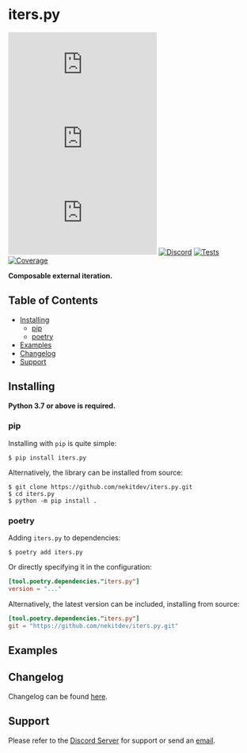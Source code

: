 # iters.py

[![License][License Badge]][License]
[![Version][Version Badge]][Package]
[![Downloads][Downloads Badge]][Package]
[![Discord][Discord Badge]][Discord]
[![Tests][Tests Badge]][Actions]
[![Coverage][Coverage Badge]][Coverage]
<!--
[![Documentation][Documentation Badge]][Documentation]
-->

**Composable external iteration.**

<!-- TODO: small description here -->

## Table of Contents

<!--
- [Documentation](#documenation)
-->
- [Installing](#installing)
  - [pip](#pip)
  - [poetry](#poetry)
- [Examples](#examples)
- [Changelog](#changelog)
- [Support](#support)
<!--
- [Contributing](#contributing)
-->

## Installing

**Python 3.7 or above is required.**

### pip

Installing with `pip` is quite simple:

```console
$ pip install iters.py
```

Alternatively, the library can be installed from source:

```console
$ git clone https://github.com/nekitdev/iters.py.git
$ cd iters.py
$ python -m pip install .
```

### poetry

Adding `iters.py` to dependencies:

```console
$ poetry add iters.py
```

Or directly specifying it in the configuration:

```toml
[tool.poetry.dependencies."iters.py"]
version = "..."
```

Alternatively, the latest version can be included, installing from source:

```toml
[tool.poetry.dependencies."iters.py"]
git = "https://github.com/nekitdev/iters.py.git"
```

## Examples

<!-- TODO: introduce some examples -->

<!--
## Documentation
Documentation is located [here][Documentation].
-->

## Changelog

Changelog can be found [here][Changelog].

## Support

Please refer to the [Discord Server][Discord] for support or send an [email][Email].

<!--
## Contributing

If you are interested in contributing to the project, please make sure to take a look at the
[Contributing Guide][Contributing Guide], as well as the [Code of Conduct][Code of Conduct].
-->

[Email]: mailto:support@nekit.dev?subject=iters.py
[Discord]: https://nekit.dev/discord

[Actions]: https://github.com/nekitdev/iters.py/actions

[Changelog]: https://github.com/nekitdev/iters.py/blob/main/CHANGELOG.md
[Code of Conduct]: https://github.com/nekitdev/iters.py/blob/main/CODE_OF_CONDUCT.md
[Contributing Guide]: https://github.com/nekitdev/iters.py/blob/main/CONTRIBUTING.md
[Security]: https://github.com/nekitdev/iters.py/blob/main/SECURITY.md

[License]: https://github.com/nekitdev/iters.py/blob/main/LICENSE
[Package]: https://pypi.org/project/iters.py
[Coverage]: https://codecov.io/gh/nekitdev/iters.py

[Documentation]: https://iters-py.readthedocs.io/

[Discord Badge]: https://img.shields.io/badge/chat-discord-5865f2
[License Badge]: https://img.shields.io/pypi/l/iters.py
[Version Badge]: https://img.shields.io/pypi/v/iters.py
[Downloads Badge]: https://img.shields.io/pypi/dm/iters.py

[Documentation Badge]: https://readthedocs.org/projects/iters-py/badge

[Tests Badge]: https://github.com/nekitdev/iters.py/workflows/tests/badge.svg
[Coverage Badge]: https://codecov.io/gh/nekitdev/iters.py/branch/main/graph/badge.svg
